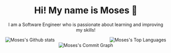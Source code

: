 <h1 align='center'>
Hi! My name is Moses 👋
</h1>
<p align='center'>
  I am a Software Engineer who is passionate about learning and improving my skills!
</p>

<!-- Github Stats  -->

<img align='left' src="https://github-readme-stats.vercel.app/api?username=moses369&count_private=true&show_icons=true&include_all_commits=true&bg_color=00000000&hide_border=true" alt="Moses's Github stats" />

<img align='right' src="https://github-readme-stats.vercel.app/api/top-langs/?username=moses369&layout=compact&bg_color=00000000&hide_border=true" alt="Moses's Top Languages" />

<p align="center"> 
  <img  src="https://github-readme-activity-graph.cyclic.app/graph?username=moses369&bg_color=00000000&theme=tokyo-night" alt="Moses's Commit Graph" />
</p>
<!--
**moses369/moses369** is a ✨ _special_ ✨ repository because its `README.md` (this file) appears on your GitHub profile.

Here are some ideas to get you started:

- 🔭 I’m currently working on ...
- 🌱 I’m currently learning ...
- 👯 I’m looking to collaborate on ...
- 🤔 I’m looking for help with ...
- 💬 Ask me about ...
- 📫 How to reach me: ...
- 😄 Pronouns: ...
- ⚡ Fun fact: ...
-->

